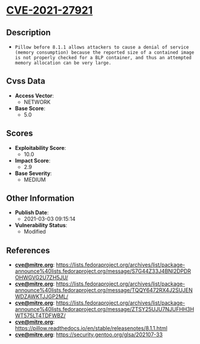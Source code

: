 
# [CVE-2021-27921](https://lists.fedoraproject.org/archives/list/package-announce%40lists.fedoraproject.org/message/S7G44Z33J4BNI2DPDROHWGVG2U7ZH5JU/)

## Description

- `Pillow before 8.1.1 allows attackers to cause a denial of service (memory consumption) because the reported size of a contained image is not properly checked for a BLP container, and thus an attempted memory allocation can be very large.`

## Cvss Data

- **Access Vector**:
  - NETWORK
- **Base Score**:
  - 5.0

## Scores

- **Exploitability Score**:
  - 10.0
- **Impact Score**:
  - 2.9
- **Base Severity**:
  - MEDIUM

## Other Information

- **Publish Date**:
  - 2021-03-03 09:15:14
- **Vulnerability Status**:
  - Modified

## References

- **cve@mitre.org**: https://lists.fedoraproject.org/archives/list/package-announce%40lists.fedoraproject.org/message/S7G44Z33J4BNI2DPDROHWGVG2U7ZH5JU/
- **cve@mitre.org**: https://lists.fedoraproject.org/archives/list/package-announce%40lists.fedoraproject.org/message/TQQY6472RX4J2SUJENWDZAWKTJJGP2ML/
- **cve@mitre.org**: https://lists.fedoraproject.org/archives/list/package-announce%40lists.fedoraproject.org/message/ZTSY25UJU7NJUFHH3HWT575LT4TDFWBZ/
- **cve@mitre.org**: https://pillow.readthedocs.io/en/stable/releasenotes/8.1.1.html
- **cve@mitre.org**: https://security.gentoo.org/glsa/202107-33
